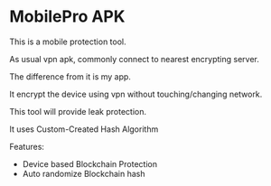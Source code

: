 # MobilePro APK
This is a mobile protection tool.

As usual vpn apk, commonly connect to nearest encrypting server.

The difference from it is my app.

It encrypt the device using vpn without touching/changing network.

This tool will provide leak protection.

It uses Custom-Created Hash Algorithm

Features:

- Device based Blockchain Protection
- Auto randomize Blockchain hash
